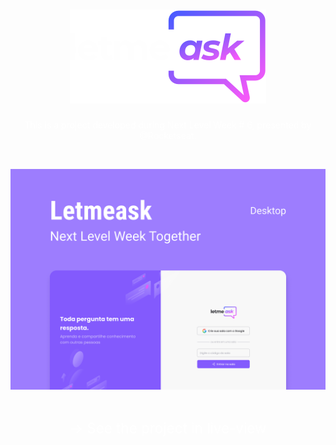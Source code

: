 <h1 align="center">
    <img alt="PlantManager" title="Letmeask" src=".github/Logo.svg" />
</h1>

<p align="center"  style="color: #ffffff">
This is a project developed during Next Level Week # 6, presented by @Rocketseat.
</p> </br>

<p align="center">
  <img alt="Letmeask" src=".github/Capa.png">
</p> </br>

<p align="center"  style="color: #ffffff">
  <a href="https://letmeask-nlwtogether.web.app" size="14" style="text-decoration: none; color: #ffffff; font-size: 1.4rem">
    -> See the project in live-view
  </a>
</p> </br>